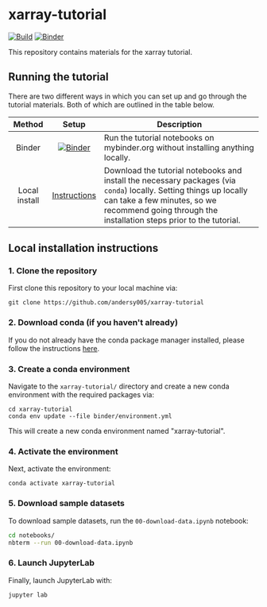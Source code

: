# xarray-tutorial

[![Build](https://github.com/andersy005/xarray-tutorial/actions/workflows/build.yml/badge.svg)](https://github.com/andersy005/xarray-tutorial/actions/workflows/build.yml)
[![Binder](https://mybinder.org/badge_logo.svg)](https://mybinder.org/v2/gh/andersy005/xarray-tutorial/main?urlpath=lab)

This repository contains materials for the xarray tutorial.

## Running the tutorial

There are two different ways in which you can set up and go through the tutorial materials. Both of which are outlined in the table below.

|    Method     |                                                          Setup                                                           | Description                                                                                                                                                                                                             |
| :-----------: | :----------------------------------------------------------------------------------------------------------------------: | ----------------------------------------------------------------------------------------------------------------------------------------------------------------------------------------------------------------------- |
|    Binder     | [![Binder](https://mybinder.org/badge_logo.svg)](https://mybinder.org/v2/gh/andersy005/xarray-tutorial/main?urlpath=lab) | Run the tutorial notebooks on mybinder.org without installing anything locally.                                                                                                                                         |
| Local install |                                     [Instructions](#Local-installation-instructions)                                     | Download the tutorial notebooks and install the necessary packages (via `conda`) locally. Setting things up locally can take a few minutes, so we recommend going through the installation steps prior to the tutorial. |

## Local installation instructions

### 1. Clone the repository

First clone this repository to your local machine via:

```
git clone https://github.com/andersy005/xarray-tutorial
```

### 2. Download conda (if you haven't already)

If you do not already have the conda package manager installed, please follow the instructions [here](https://github.com/conda-forge/miniforge#install).

### 3. Create a conda environment

Navigate to the `xarray-tutorial/` directory and create a new conda environment with the required
packages via:

```terminal
cd xarray-tutorial
conda env update --file binder/environment.yml
```

This will create a new conda environment named "xarray-tutorial".

### 4. Activate the environment

Next, activate the environment:

```
conda activate xarray-tutorial
```

### 5. Download sample datasets

To download sample datasets, run the `00-download-data.ipynb` notebook:

```bash
cd notebooks/
nbterm --run 00-download-data.ipynb
```

### 6. Launch JupyterLab

Finally, launch JupyterLab with:

```
jupyter lab
```
